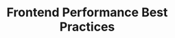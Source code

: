 ---
jsonUrl: "/jsons/best-practices/frontend-performance.json"
pdfUrl: "/pdfs/best-practices/frontend-performance.pdf"
order: 1
briefTitle: "Frontend Performance"
briefDescription: "Frontend Performance Best Practices"
isNew: true
isUpcoming: false
title: "Frontend Performance Best Practices"
description: "Detailed list of best practices to improve your frontend performance"
dimensions:
  width: 968
  height: 1270.89
schema:
  headline: "Frontend Performance Best Practices"
  description: "Detailed list of best practices to improve the frontend performance of your website. Each best practice carries further details and how to implement that best practice."
  imageUrl: "https://roadmap.sh/best-practices/frontend-performance.png"
  datePublished: "2023-01-23"
  dateModified: "2023-01-23"
seo:
  title: "Frontend Performance Best Practices"
  description: "Detailed list of best practices to improve the frontend performance of your website. Each best practice carries further details and how to implement that best practice."
  keywords:
    - "frontend performance"
    - "frontend performance best practices"
    - "frontend performance checklist"
    - "frontend checklist"
    - "make performant frontends"
---